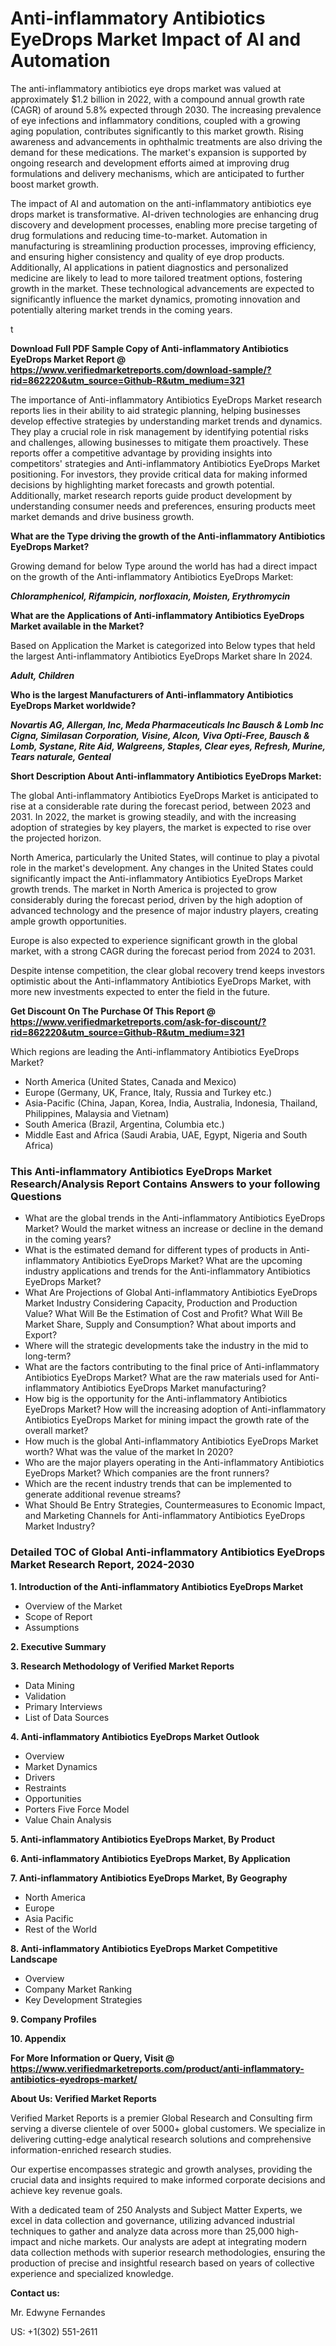 <meta name="title" content="Global Anti-inflammatory Antibiotics EyeDrops Market Impact of AI and Automation"><meta name="description" content="The anti-inflammatory antibiotics eye drops market was valued at approximately $1.2 billion in 2022, with a compound annual growth rate (CAGR) of around 5.8% expected "><meta name="title" content="Anti-inflammatory Antibiotics EyeDrops Market Size, Share, Scope, Trends, Growth, Opportunities, Analysis, Forecast"><h1>Anti-inflammatory Antibiotics EyeDrops Market Impact of AI and Automation</h1><p>The anti-inflammatory antibiotics eye drops market was valued at approximately $1.2 billion in 2022, with a compound annual growth rate (CAGR) of around 5.8% expected through 2030. The increasing prevalence of eye infections and inflammatory conditions, coupled with a growing aging population, contributes significantly to this market growth. Rising awareness and advancements in ophthalmic treatments are also driving the demand for these medications. The market's expansion is supported by ongoing research and development efforts aimed at improving drug formulations and delivery mechanisms, which are anticipated to further boost market growth.</p><p>The impact of AI and automation on the anti-inflammatory antibiotics eye drops market is transformative. AI-driven technologies are enhancing drug discovery and development processes, enabling more precise targeting of drug formulations and reducing time-to-market. Automation in manufacturing is streamlining production processes, improving efficiency, and ensuring higher consistency and quality of eye drop products. Additionally, AI applications in patient diagnostics and personalized medicine are likely to lead to more tailored treatment options, fostering growth in the market. These technological advancements are expected to significantly influence the market dynamics, promoting innovation and potentially altering market trends in the coming years.</p>t</p><p id="" class=""><strong>Download Full PDF Sample Copy of Anti-inflammatory Antibiotics EyeDrops Market Report @ <a href="https://www.verifiedmarketreports.com/download-sample/?rid=862220&utm_source=Github-R&utm_medium=321" target="_blank">https://www.verifiedmarketreports.com/download-sample/?rid=862220&utm_source=Github-R&utm_medium=321</a></strong></p><p>The importance of&nbsp;Anti-inflammatory Antibiotics EyeDrops Market research reports lies in their ability to aid strategic planning, helping businesses develop effective strategies by understanding market trends and dynamics. They play a crucial role in risk management by identifying potential risks and challenges, allowing businesses to mitigate them proactively. These reports offer a competitive advantage by providing insights into competitors' strategies and Anti-inflammatory Antibiotics EyeDrops Market positioning. For investors, they provide critical data for making informed decisions by highlighting market forecasts and growth potential. Additionally, market research reports guide product development by understanding consumer needs and preferences, ensuring products meet market demands and drive business growth.</p><p><strong>What are the&nbsp;Type driving the growth of the Anti-inflammatory Antibiotics EyeDrops Market?</strong></p><p id="" class="">Growing demand for below Type around the world has had a direct impact on the growth of the Anti-inflammatory Antibiotics EyeDrops Market:</p><em><strong>Chloramphenicol, Rifampicin, norfloxacin, Moisten, Erythromycin</strong></em></p><strong>What are the&nbsp;Applications&nbsp;of Anti-inflammatory Antibiotics EyeDrops Market available in the Market?</strong></p><p id="" class="">Based on Application the Market is categorized into Below types that held the largest Anti-inflammatory Antibiotics EyeDrops Market share In 2024.</p><em><strong>Adult, Children</strong></em></p><strong>Who is the largest Manufacturers of Anti-inflammatory Antibiotics EyeDrops Market worldwide?</strong></p><p><em><strong>Novartis AG, Allergan, Inc, Meda Pharmaceuticals Inc Bausch & Lomb Inc Cigna, Similasan Corporation, Visine, Alcon, Viva Opti-Free, Bausch & Lomb, Systane, Rite Aid, Walgreens, Staples, Clear eyes, Refresh, Murine, Tears naturale, Genteal</strong></em></p><p id="" class=""><strong>Short Description About Anti-inflammatory Antibiotics EyeDrops Market:</strong></p><p>The global Anti-inflammatory Antibiotics EyeDrops Market is anticipated to rise at a considerable rate during the forecast period, between 2023 and 2031. In 2022, the market is growing steadily, and with the increasing adoption of strategies by key players, the market is expected to rise over the projected horizon.</p><p>North America, particularly the United States, will continue to play a pivotal role in the market's development. Any changes in the United States could significantly impact the Anti-inflammatory Antibiotics EyeDrops Market growth trends. The market in North America is projected to grow considerably during the forecast period, driven by the high adoption of advanced technology and the presence of major industry players, creating ample growth opportunities.</p><p>Europe is also expected to experience significant growth in the global market, with a strong CAGR during the forecast period from 2024 to 2031.</p><p>Despite intense competition, the clear global recovery trend keeps investors optimistic about the Anti-inflammatory Antibiotics EyeDrops Market, with more new investments expected to enter the field in the future.</p><p id="" class=""><strong>Get Discount On The Purchase Of This Report @ <a href="https://www.verifiedmarketreports.com/ask-for-discount/?rid=862220&utm_source=Github-R&utm_medium=321" target="_blank">https://www.verifiedmarketreports.com/ask-for-discount/?rid=862220&utm_source=Github-R&utm_medium=321</a></strong></p>Which regions are leading the Anti-inflammatory Antibiotics EyeDrops Market?</p><ul><li>North America (United States, Canada and Mexico)</li><li>Europe (Germany, UK, France, Italy, Russia and Turkey etc.)</li><li>Asia-Pacific (China, Japan, Korea, India, Australia, Indonesia, Thailand, Philippines, Malaysia and Vietnam)</li><li>South America (Brazil, Argentina, Columbia etc.)</li><li>Middle East and Africa (Saudi Arabia, UAE, Egypt, Nigeria and South Africa)</li></ul><h3 id="" class="">This Anti-inflammatory Antibiotics EyeDrops Market Research/Analysis Report Contains Answers to your following Questions</h3><ul><li>What are the global trends in the Anti-inflammatory Antibiotics EyeDrops Market? Would the market witness an increase or decline in the demand in the coming years?</li><li>What is the estimated demand for different types of products in Anti-inflammatory Antibiotics EyeDrops Market? What are the upcoming industry applications and trends for the Anti-inflammatory Antibiotics EyeDrops Market?</li><li>What Are Projections of Global Anti-inflammatory Antibiotics EyeDrops Market Industry Considering Capacity, Production and Production Value? What Will Be the Estimation of Cost and Profit? What Will Be Market Share, Supply and Consumption? What about imports and Export?</li><li>Where will the strategic developments take the industry in the mid to long-term?</li><li>What are the factors contributing to the final price of Anti-inflammatory Antibiotics EyeDrops Market? What are the raw materials used for Anti-inflammatory Antibiotics EyeDrops Market manufacturing?</li><li>How big is the opportunity for the Anti-inflammatory Antibiotics EyeDrops Market? How will the increasing adoption of Anti-inflammatory Antibiotics EyeDrops Market for mining impact the growth rate of the overall market?</li><li>How much is the global Anti-inflammatory Antibiotics EyeDrops Market worth? What was the value of the market In 2020?</li><li>Who are the major players operating in the Anti-inflammatory Antibiotics EyeDrops Market? Which companies are the front runners?</li><li>Which are the recent industry trends that can be implemented to generate additional revenue streams?</li><li>What Should Be Entry Strategies, Countermeasures to Economic Impact, and Marketing Channels for Anti-inflammatory Antibiotics EyeDrops Market Industry?</li></ul><h3 id="" class="">Detailed TOC of Global Anti-inflammatory Antibiotics EyeDrops Market Research Report, 2024-2030</h3><p id="" class=""><strong>1. Introduction of the Anti-inflammatory Antibiotics EyeDrops Market</strong></p><ul><li>Overview of the Market</li><li>Scope of Report</li><li>Assumptions</li></ul><p id="" class=""><strong>2. Executive Summary</strong></p><p id="" class=""><strong>3. Research Methodology of Verified Market Reports</strong></p><ul><li>Data Mining</li><li>Validation</li><li>Primary Interviews</li><li>List of Data Sources</li></ul><p id="" class=""><strong>4. Anti-inflammatory Antibiotics EyeDrops Market Outlook</strong></p><ul><li>Overview</li><li>Market Dynamics</li><li>Drivers</li><li>Restraints</li><li>Opportunities</li><li>Porters Five Force Model</li><li>Value Chain Analysis</li></ul><p id="" class=""><strong>5. Anti-inflammatory Antibiotics EyeDrops Market, By Product</strong></p><p id="" class=""><strong>6. Anti-inflammatory Antibiotics EyeDrops Market, By Application</strong></p><p id="" class=""><strong>7. Anti-inflammatory Antibiotics EyeDrops Market, By Geography</strong></p><ul><li>North America</li><li>Europe</li><li>Asia Pacific</li><li>Rest of the World</li></ul><p id="" class=""><strong>8. Anti-inflammatory Antibiotics EyeDrops Market Competitive Landscape</strong></p><ul><li>Overview</li><li>Company Market Ranking</li><li>Key Development Strategies</li></ul><p id="" class=""><strong>9. Company Profiles</strong></p><p id="" class=""><strong>10. Appendix</strong></p><p id="" class=""><strong>For More Information or Query, Visit @ <a href="https://www.verifiedmarketreports.com/product/anti-inflammatory-antibiotics-eyedrops-market/" target="_blank">https://www.verifiedmarketreports.com/product/anti-inflammatory-antibiotics-eyedrops-market/</a></strong></p><p id="" class=""><strong>About Us: Verified Market Reports</strong></p><p id="" class="">Verified Market Reports is a premier Global Research and Consulting firm serving a diverse clientele of over 5000+ global customers. We specialize in delivering cutting-edge analytical research solutions and comprehensive information-enriched research studies.</p><p id="" class="">Our expertise encompasses strategic and growth analyses, providing the crucial data and insights required to make informed corporate decisions and achieve key revenue goals.</p><p id="" class="">With a dedicated team of 250 Analysts and Subject Matter Experts, we excel in data collection and governance, utilizing advanced industrial techniques to gather and analyze data across more than 25,000 high-impact and niche markets. Our analysts are adept at integrating modern data collection methods with superior research methodologies, ensuring the production of precise and insightful research based on years of collective experience and specialized knowledge.</p><p id="" class=""><strong>Contact us:</strong></p><p id="" class="">Mr. Edwyne Fernandes</p><p id="" class="">US: +1(302) 551-2611</p>